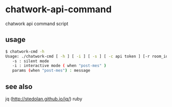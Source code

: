 chatwork-api-command
====================

chatwork api command script

usage
-----------
```bash
$ chatwork-cmd -h
Usage: ./chatwork-cmd [ -h ] [ -i ] [ -s ] [ -c api token ] [-r room_id] {get-rooms|get-room|get-me|get-my-status|post-mes} params...
   -s : silent mode
   -i : interactive mode ( when "post-mes" )
   params (when "post-mes") : message
```

see also
-----------

jq (http://stedolan.github.io/jq/)
ruby

